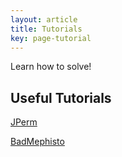 ```yaml
---
layout: article
title: Tutorials
key: page-tutorial
---
```


Learn how to solve!

## Useful Tutorials
[JPerm](https://jperm.net/)

[BadMephisto](http://badmephisto.com/)
